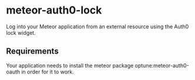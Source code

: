 # meteor-auth0-lock
Log into your Meteor application from an external resource using the Auth0 lock widget.


## Requirements
Your application needs to install the meteor package optune:meteor-auth0-oauth in order for it to work.


